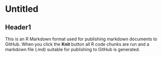 Untitled
================

Header1
-------

This is an R Markdown format used for publishing markdown documents to GitHub. When you click the **Knit** button all R code chunks are run and a markdown file (.md) suitable for publishing to GitHub is generated.
